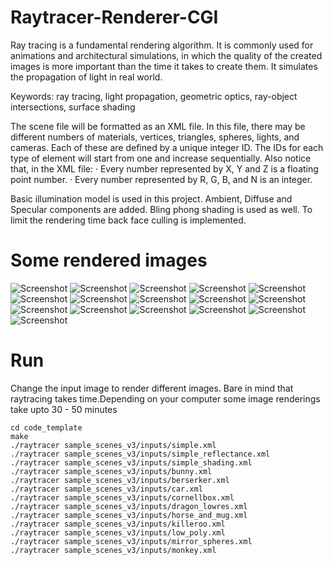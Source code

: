 # Raytracer-Renderer-CGI

Ray tracing is a fundamental rendering algorithm. It is commonly used for animations and architectural simulations, 
in which the quality of the created images is more important than the time it takes to create them. 
It simulates the propagation of light in real world. 

Keywords: ray tracing, light propagation, geometric optics, ray-object intersections, surface shading

The scene file will be formatted as an XML file. In this file, there may be different numbers of materials, vertices, triangles, spheres, lights, and cameras. Each of these are defined by a unique integer ID. The IDs for each type of element will start from one and increase sequentially. Also notice that, in the XML file: · Every number represented by X, Y and Z is a floating point number. · Every number represented by R, G, B, and N is an integer.

Basic illumination model is used in this project. Ambient, Diffuse and Specular components are added. Bling phong shading is used as well. To limit the rendering time back face culling is implemented.

# Some rendered images

![Screenshot](sample_scenes_v3/outputs/bfc_on/monkey.png)
![Screenshot](sample_scenes_v3/outputs/bfc_on/berserker.png)
![Screenshot](sample_scenes_v3/outputs/bfc_on/bunny.png)
![Screenshot](sample_scenes_v3/outputs/bfc_on/dragon_lowres.png)
![Screenshot](sample_scenes_v3/outputs/bfc_on/horse_and_mug.png)
![Screenshot](sample_scenes_v3/outputs/bfc_on/killeroo.png)
![Screenshot](sample_scenes_v3/outputs/bfc_on/Car.png)
![Screenshot](sample_scenes_v3/outputs/bfc_on/Car_front.png)
![Screenshot](sample_scenes_v3/outputs/bfc_on/cornellbox_front.png)
![Screenshot](sample_scenes_v3/outputs/bfc_on/cornellbox_inverse.png)
![Screenshot](sample_scenes_v3/outputs/bfc_on/cornellbox_top.png)
![Screenshot](sample_scenes_v3/outputs/bfc_on/low_poly_scene.png)
![Screenshot](sample_scenes_v3/outputs/bfc_on/mirror_spheres.png)
![Screenshot](sample_scenes_v3/outputs/bfc_on/simple.png)
![Screenshot](sample_scenes_v3/outputs/bfc_on/simple_reflectance.png)
![Screenshot](sample_scenes_v3/outputs/bfc_on/simple_shading.png)

# Run 

Change the input image to render different images. Bare in mind that raytracing takes time.Depending on your computer some image renderings take upto 30 - 50 minutes  
```
cd code_template
make 
./raytracer sample_scenes_v3/inputs/simple.xml
./raytracer sample_scenes_v3/inputs/simple_reflectance.xml
./raytracer sample_scenes_v3/inputs/simple_shading.xml
./raytracer sample_scenes_v3/inputs/bunny.xml
./raytracer sample_scenes_v3/inputs/berserker.xml
./raytracer sample_scenes_v3/inputs/car.xml
./raytracer sample_scenes_v3/inputs/cornellbox.xml
./raytracer sample_scenes_v3/inputs/dragon_lowres.xml
./raytracer sample_scenes_v3/inputs/horse_and_mug.xml
./raytracer sample_scenes_v3/inputs/killeroo.xml
./raytracer sample_scenes_v3/inputs/low_poly.xml
./raytracer sample_scenes_v3/inputs/mirror_spheres.xml
./raytracer sample_scenes_v3/inputs/monkey.xml
```
